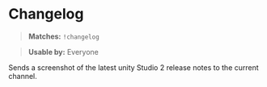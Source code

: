 # Changelog

> **Matches:** `!changelog`

> **Usable by:** Everyone

Sends a screenshot of the latest unity Studio 2 release notes to the current channel.
